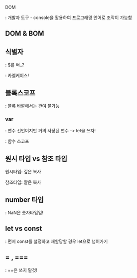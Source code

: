 DOM

: 개발자 도구 - console을 활용하여 프로그래밍 언어로 조작이 가능함



## DOM & BOM



## 식별자

: $를 써..?

: 카멜케이스!



## 블록스코프

: 블록 바깥에서는 관여 불가능



### var

: 변수 선언이지만 거의 사장된 변수 -> let을 쓰자!

: 함수 스코프



## 원시 타입 vs 참조 타입

원시타입: 깊은 복사

참조타입: 얕은 복사 



## number 타입

: NaN은 숫자타입임!



## let vs const

: 먼저 const를 설정하고 재할당할 경우 let으로 넘어가기



## = , ===

: ==은 쓰지 말것!
